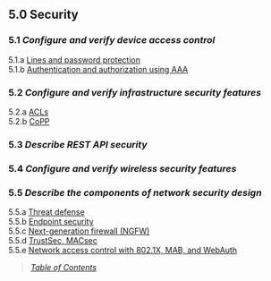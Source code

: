 ## 5.0 Security  


### 5.1 *Configure and verify device access control*  
5.1.a [Lines and password protection](https://github.com/network-dluong/CCNP-ENCOR/blob/5.0-Security/5.1.a%20Lines%20and%20password%20protection.md)  
5.1.b [Authentication and authorization using AAA](https://github.com/network-dluong/CCNP-ENCOR/blob/5.0-Security/5.1.b%20Authentication%20and%20authorization%20using%20AAA.md)  


### 5.2 *Configure and verify infrastructure security features*  
5.2.a [ACLs](https://github.com/network-dluong/CCNP-ENCOR/blob/5.0-Security/5.2.a%20ACLs.md)  
5.2.b [CoPP](https://github.com/network-dluong/CCNP-ENCOR/blob/5.0-Security/5.2.b%20CoPP.md)  


### 5.3 *Describe REST API security*  


### 5.4 *Configure and verify wireless security features*  


### 5.5 *Describe the components of network security design*  
5.5.a [Threat defense](https://github.com/network-dluong/CCNP-ENCOR/blob/5.0-Security/5.5.a%20Threat%20defense.md)  
5.5.b [Endpoint security](https://github.com/network-dluong/CCNP-ENCOR/blob/5.0-Security/5.5.b%20Endpoint%20Security.md)  
5.5.c [Next-generation firewall (NGFW)](https://github.com/network-dluong/CCNP-ENCOR/blob/5.0-Security/5.5.c%20Next-generation%20firewall%20(NGFW).md)  
5.5.d [TrustSec, MACsec](https://github.com/network-dluong/CCNP-ENCOR/blob/5.0-Security/5.5.d%20TrustSec,%20MACsec.md)  
5.5.e [Network access control with 802.1X, MAB, and WebAuth](https://github.com/network-dluong/CCNP-ENCOR/blob/5.0-Security/5.5.e%20Network%20access%20control%20with%20802.1X,%20MAB,%20and%20WebAuth.md)  


> *[Table of Contents](https://github.com/network-dluong/CCNP-ENCOR/tree/master)*  
